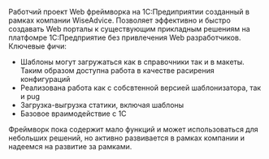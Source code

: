 Работчий проект Web фреймворка на 1С:Предиприятии созданный в рамках компании WiseAdvice.
Позволяет эффективно и быстро создавать Web порталы к существующим прикладным решениям на платфомре 1С:Предприятие
без привлечения Web разработчиков.
Ключевые фичи:
- Шаблоны могут загружаться как в справочники так и в макеты. Таким образом доступна работа в качестве расирения конфигураций
- Реализована работа как с собсвтенной версией шаблонизатора, так и pug
- Загрузка-выгрузка статики, включая шаблоны
- Базовое враимодействие с 1С

Фреймворк пока содержит мало функций и может использоваться для небольших решений, но активно развивается в рамках компании и надеемся
на развитие за рамками.

